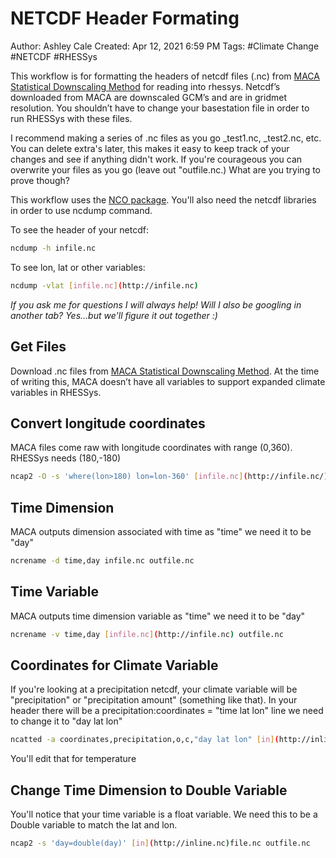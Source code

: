 # NETCDF Header Formating

Author: Ashley Cale
Created: Apr 12, 2021 6:59 PM
Tags: #Climate Change #NETCDF #RHESSys

This workflow is for formatting the headers of netcdf files (.nc) from [MACA Statistical Downscaling Method](https://climate.northwestknowledge.net/MACA/data_portal.php) for reading into rhessys. Netcdf’s downloaded from MACA are downscaled  GCM’s and are in gridmet resolution. You shouldn’t have to change your basestation file in order to run RHESSys with these files.

I recommend making a series of .nc files as you go _test1.nc, _test2.nc, etc. You can delete extra's later, this makes it easy to keep track of your changes and see if anything didn't work. If you're courageous you can overwrite your files as you go (leave out "outfile.nc.)  What are you trying to prove though? 

This workflow uses the [NCO package](http://nco.sourceforge.net/). You'll also need the netcdf libraries in order to use ncdump command. 

To see the header of your netcdf:

```bash
ncdump -h infile.nc
```

To see lon, lat or other variables:

```bash
ncdump -vlat [infile.nc](http://infile.nc) 
```

*If you ask me for questions I will always help! Will I also be googling in another tab? Yes...but we'll figure it out together :)*

## Get Files

Download .nc files from [MACA Statistical Downscaling Method](https://climate.northwestknowledge.net/MACA/data_portal.php).
At the time of writing this, MACA doesn’t have all variables to support expanded climate variables in RHESSys.

## Convert longitude coordinates

MACA files come raw with longitude coordinates with range (0,360). RHESSys needs (180,-180)

```bash
ncap2 -O -s 'where(lon>180) lon=lon-360' [infile.nc](http://infile.nc/) [outfile.nc](http://outfile.nc/)
```

## Time Dimension

MACA outputs dimension associated with time as "time" we need it to be "day" 

```bash
ncrename -d time,day infile.nc outfile.nc
```

## Time Variable

MACA outputs time dimension variable as "time" we need it to be "day" 

```bash
ncrename -v time,day [infile.nc](http://infile.nc) outfile.nc
```

## Coordinates for Climate Variable

If you're looking at a precipitation netcdf, your climate variable will be "precipitation" or "precipitation amount" (something like that). In your header there will be a precipitation:coordinates = "time lat lon" line we need to change it to "day lat lon" 

```bash
ncatted -a coordinates,precipitation,o,c,"day lat lon" [in](http://inline.nc)file.nc [outfile.nc](http://outfile.nc) 
```

You'll edit that for temperature

## Change Time Dimension to Double Variable

You'll notice that your time variable is a float variable. We need this to be a Double variable to match the lat and lon. 

```bash
ncap2 -s 'day=double(day)' [in](http://inline.nc)file.nc outfile.nc
```